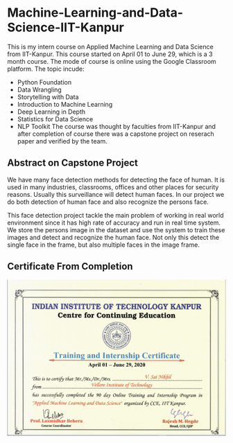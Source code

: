 # Machine-Learning-and-Data-Science-IIT-Kanpur

This is my intern course on Applied Machine Learning and Data Science from IIT-Kanpur. This course started on April 01 to June 29, which is a 3 month course. The mode of course is online using the Google Classroom platform. The topic incude:
* Python Foundation
* Data Wrangling
* Storytelling with Data
* Introduction to Machine Learning
* Deep Learning in Depth
* Statistics for Data Science
* NLP Toolkit
The course was thought by faculties from IIT-Kanpur and after completion of course there was a capstone project on reserach paper and verified by the team.

## Abstract on Capstone Project
We have many face detection methods for detecting the face of human. It is used in many industries, classrooms, offices and other places for security reasons. Usually this surveillance will detect human faces. In our project we do both detection of human face and also recognize the persons face.

This face detection project tackle the main problem of working in real world environment since it has high rate of accuracy and run in real time system. We store the persons image in the dataset and use the system to train these images and detect and recognize the human face. Not only this detect the single face in the frame, but also multiple faces in the image frame.

## Certificate From Completion
![Certificate](certificate.PNG)
